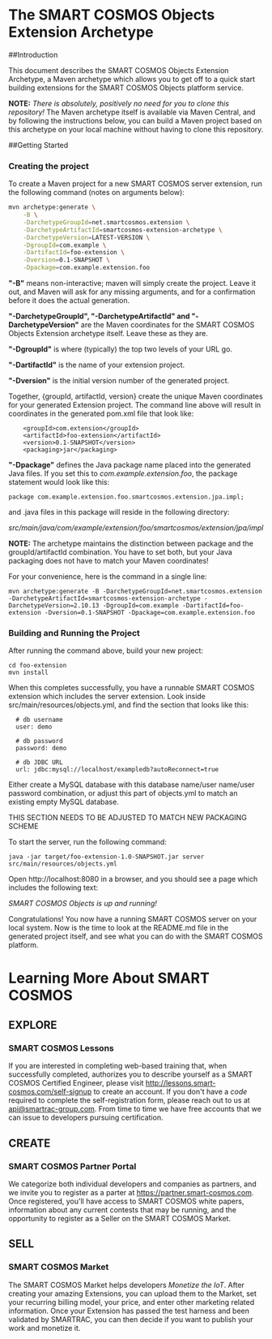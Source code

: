 
# The SMART COSMOS Objects Extension Archetype

##Introduction

This document describes the SMART COSMOS Objects Extension Archetype, a Maven archetype which allows you to get off to 
a quick start building extensions for the SMART COSMOS Objects platform service.

**NOTE:** *There is absolutely, positively no need for you to clone this repository!* The Maven archetype itself is 
available via Maven Central, and by following the instructions below, you can build a Maven project based on this 
archetype on your local machine without having to clone this repository.

##Getting Started

### Creating the project

To create a Maven project for a new SMART COSMOS server extension, run the following command (notes on arguments below):

```bash
mvn archetype:generate \
	-B \
	-DarchetypeGroupId=net.smartcosmos.extension \
	-DarchetypeArtifactId=smartcosmos-extension-archetype \
	-DarchetypeVersion=LATEST-VERSION \
	-DgroupId=com.example \
	-DartifactId=foo-extension \
	-Dversion=0.1-SNAPSHOT \
	-Dpackage=com.example.extension.foo
```

**"-B"** means non-interactive; maven will simply create the project. Leave it out, and Maven will ask for any missing 
arguments, and for a confirmation before it does the actual generation.

**"-DarchetypeGroupId", "-DarchetypeArtifactId" and "-DarchetypeVersion"**  are the Maven coordinates for the SMART COSMOS 
Objects Extension archetype itself. Leave these as they are.

**"-DgroupId"** is where (typically) the top two levels of your URL go.

**"-DartifactId"** is the name of your extension project.
 
**"-Dversion"** is the initial version number of the generated project. 

Together, {groupId, artifactId, version} create the unique Maven coordinates for your generated Extension project. 
The command line above will result in coordinates in the generated pom.xml file that look like:

```
    <groupId>com.extension</groupId>
    <artifactId>foo-extension</artifactId>
    <version>0.1-SNAPSHOT</version>
    <packaging>jar</packaging>
```

**"-Dpackage"** defines the Java package name placed into the generated Java files. If you set this to 
*com.example.extension.foo*, the package statement would look like this: 


```
package com.example.extension.foo.smartcosmos.extension.jpa.impl;
```

and .java files in this package will reside in the following directory:
 
*src/main/java/com/example/extension/foo/smartcosmos/extension/jpa/impl*

**NOTE:** The archetype maintains the distinction between package and the groupId/artifactId combination. You have to 
set both, but your Java packaging does not have to match your Maven coordinates!

For your convenience, here is the command in a single line:

```
mvn archetype:generate -B -DarchetypeGroupId=net.smartcosmos.extension -DarchetypeArtifactId=smartcosmos-extension-archetype -DarchetypeVersion=2.10.13 -DgroupId=com.example -DartifactId=foo-extension -Dversion=0.1-SNAPSHOT -Dpackage=com.example.extension.foo
```

### Building and Running the Project

After running the command above, build your new project:

```
cd foo-extension
mvn install
```

When this completes successfully, you have a runnable SMART COSMOS extension which includes the server extension.
Look inside src/main/resources/objects.yml, and find the section that looks like this:

```
  # db username
  user: demo

  # db password
  password: demo

  # db JDBC URL
  url: jdbc:mysql://localhost/exampledb?autoReconnect=true

```

Either create a MySQL database with this database name/user name/user password combination, or adjust this part of 
objects.yml to match an existing empty MySQL database.

THIS SECTION NEEDS TO BE ADJUSTED TO MATCH NEW PACKAGING SCHEME

To start the server, run the following command:

```
java -jar target/foo-extension-1.0-SNAPSHOT.jar server src/main/resources/objects.yml
```

Open http://localhost:8080 in a browser, and you should see a page which includes the following text:
 
*SMART COSMOS Objects is up and running!*

Congratulations! You now have a running SMART COSMOS server on your local system. Now is the time to look at the 
README.md file in the generated project itself, and see what you can do with the SMART COSMOS platform.

# Learning More About SMART COSMOS

## EXPLORE
### SMART COSMOS Lessons
If you are interested in completing web-based training that, when successfully completed, authorizes you to describe
yourself as a SMART COSMOS Certified Engineer, please visit http://lessons.smart-cosmos.com/self-signup to create
an account. If you don't have a *code* required to complete the self-registration form, please reach out to us at
api@smartrac-group.com. From time to time we have free accounts that we can issue to developers pursuing certification.

## CREATE
### SMART COSMOS Partner Portal
We categorize both individual developers and companies as partners, and we invite you to register as a parter at
https://partner.smart-cosmos.com. Once registered, you'll have access to SMART COSMOS white papers, information about
any current contests that may be running, and the opportunity to register as a Seller on the SMART COSMOS Market.

## SELL
### SMART COSMOS Market
The SMART COSMOS Market helps developers *Monetize the IoT*. After creating your amazing Extensions, you can upload 
them to the Market, set your recurring billing model, your price, and enter other marketing related information. Once
your Extension has passed the test harness and been validated by SMARTRAC, you can then decide if you want to publish
your work and monetize it.




